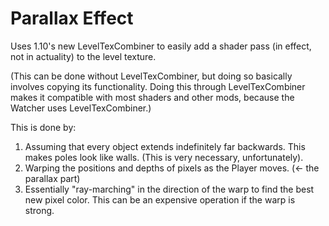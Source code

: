 # Parallax Effect

Uses 1.10's new LevelTexCombiner to easily add a shader pass (in effect, not in actuality) to the level texture.

(This can be done without LevelTexCombiner, but doing so basically involves copying its functionality.
Doing this through LevelTexCombiner makes it compatible with most shaders and other mods, because the Watcher uses LevelTexCombiner.)

This is done by:
1. Assuming that every object extends indefinitely far backwards. This makes poles look like walls. (This is very necessary, unfortunately).
2. Warping the positions and depths of pixels as the Player moves. (<- the parallax part)
3. Essentially "ray-marching" in the direction of the warp to find the best new pixel color. This can be an expensive operation if the warp is strong.